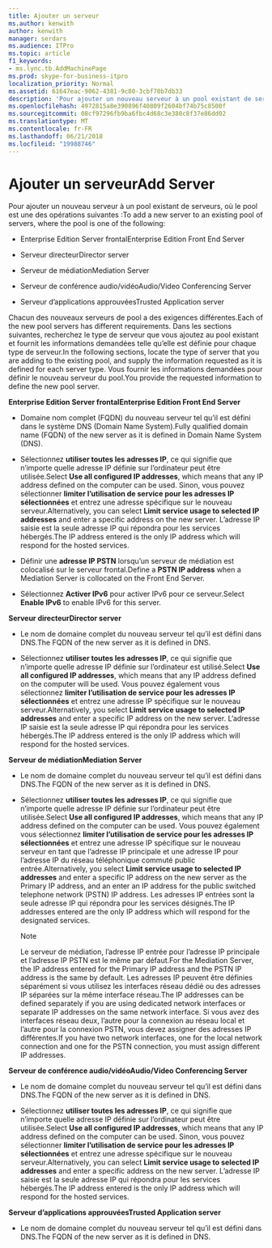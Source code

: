```yaml
---
title: Ajouter un serveur
ms.author: kenwith
author: kenwith
manager: serdars
ms.audience: ITPro
ms.topic: article
f1_keywords:
- ms.lync.tb.AddMachinePage
ms.prod: skype-for-business-itpro
localization_priority: Normal
ms.assetid: 61647eac-9062-4381-9c80-3cbf70b7db33
description: 'Pour ajouter un nouveau serveur à un pool existant de serveurs, où le pool est une des opérations suivantes :'
ms.openlocfilehash: 4972815a8e390896f40809f2604bf74b75c8500f
ms.sourcegitcommit: 08cf97296fb9ba6fbc4d68c3e380c8f37e86dd02
ms.translationtype: MT
ms.contentlocale: fr-FR
ms.lasthandoff: 06/21/2018
ms.locfileid: "19988746"
---
```

# <a name="add-server"></a><span data-ttu-id="eec53-103">Ajouter un serveur</span><span class="sxs-lookup"><span data-stu-id="eec53-103">Add Server</span></span>
 
<span data-ttu-id="eec53-104">Pour ajouter un nouveau serveur à un pool existant de serveurs, où le pool est une des opérations suivantes :</span><span class="sxs-lookup"><span data-stu-id="eec53-104">To add a new server to an existing pool of servers, where the pool is one of the following:</span></span>
  
- <span data-ttu-id="eec53-105">Enterprise Edition Server frontal</span><span class="sxs-lookup"><span data-stu-id="eec53-105">Enterprise Edition Front End Server</span></span>
    
- <span data-ttu-id="eec53-106">Serveur directeur</span><span class="sxs-lookup"><span data-stu-id="eec53-106">Director server</span></span>
    
- <span data-ttu-id="eec53-107">Serveur de médiation</span><span class="sxs-lookup"><span data-stu-id="eec53-107">Mediation Server</span></span>
    
- <span data-ttu-id="eec53-108">Serveur de conférence audio/vidéo</span><span class="sxs-lookup"><span data-stu-id="eec53-108">Audio/Video Conferencing Server</span></span>
    
- <span data-ttu-id="eec53-109">Serveur d’applications approuvées</span><span class="sxs-lookup"><span data-stu-id="eec53-109">Trusted Application server</span></span>
    
<span data-ttu-id="eec53-110">Chacun des nouveaux serveurs de pool a des exigences différentes.</span><span class="sxs-lookup"><span data-stu-id="eec53-110">Each of the new pool servers has different requirements.</span></span> <span data-ttu-id="eec53-111">Dans les sections suivantes, recherchez le type de serveur que vous ajoutez au pool existant et fournit les informations demandées telle qu’elle est définie pour chaque type de serveur.</span><span class="sxs-lookup"><span data-stu-id="eec53-111">In the following sections, locate the type of server that you are adding to the existing pool, and supply the information requested as it is defined for each server type.</span></span> <span data-ttu-id="eec53-112">Vous fournir les informations demandées pour définir le nouveau serveur du pool.</span><span class="sxs-lookup"><span data-stu-id="eec53-112">You provide the requested information to define the new pool server.</span></span>
  
 <span data-ttu-id="eec53-113">**Enterprise Edition Server frontal**</span><span class="sxs-lookup"><span data-stu-id="eec53-113">**Enterprise Edition Front End Server**</span></span>
  
- <span data-ttu-id="eec53-114">Domaine nom complet (FQDN) du nouveau serveur tel qu’il est défini dans le système DNS (Domain Name System).</span><span class="sxs-lookup"><span data-stu-id="eec53-114">Fully qualified domain name (FQDN) of the new server as it is defined in Domain Name System (DNS).</span></span>
    
- <span data-ttu-id="eec53-115">Sélectionnez **utiliser toutes les adresses IP**, ce qui signifie que n’importe quelle adresse IP définie sur l’ordinateur peut être utilisée.</span><span class="sxs-lookup"><span data-stu-id="eec53-115">Select **Use all configured IP addresses**, which means that any IP address defined on the computer can be used.</span></span> <span data-ttu-id="eec53-116">Sinon, vous pouvez sélectionner **limiter l’utilisation de service pour les adresses IP sélectionnées** et entrez une adresse spécifique sur le nouveau serveur.</span><span class="sxs-lookup"><span data-stu-id="eec53-116">Alternatively, you can select **Limit service usage to selected IP addresses** and enter a specific address on the new server.</span></span> <span data-ttu-id="eec53-117">L’adresse IP saisie est la seule adresse IP qui répondra pour les services hébergés.</span><span class="sxs-lookup"><span data-stu-id="eec53-117">The IP address entered is the only IP address which will respond for the hosted services.</span></span>
    
- <span data-ttu-id="eec53-118">Définir une **adresse IP PSTN** lorsqu’un serveur de médiation est colocalisé sur le serveur frontal.</span><span class="sxs-lookup"><span data-stu-id="eec53-118">Define a **PSTN IP address** when a Mediation Server is collocated on the Front End Server.</span></span>
    
- <span data-ttu-id="eec53-119">Sélectionnez **Activer IPv6** pour activer IPv6 pour ce serveur.</span><span class="sxs-lookup"><span data-stu-id="eec53-119">Select **Enable IPv6** to enable IPv6 for this server.</span></span>
    
 <span data-ttu-id="eec53-120">**Serveur directeur**</span><span class="sxs-lookup"><span data-stu-id="eec53-120">**Director server**</span></span>
  
- <span data-ttu-id="eec53-121">Le nom de domaine complet du nouveau serveur tel qu’il est défini dans DNS.</span><span class="sxs-lookup"><span data-stu-id="eec53-121">The FQDN of the new server as it is defined in DNS.</span></span>
    
- <span data-ttu-id="eec53-122">Sélectionnez **utiliser toutes les adresses IP**, ce qui signifie que n’importe quelle adresse IP définie sur l’ordinateur est utilisé.</span><span class="sxs-lookup"><span data-stu-id="eec53-122">Select **Use all configured IP addresses**, which means that any IP address defined on the computer will be used.</span></span> <span data-ttu-id="eec53-123">Vous pouvez également vous sélectionnez **limiter l’utilisation de service pour les adresses IP sélectionnées** et entrez une adresse IP spécifique sur le nouveau serveur.</span><span class="sxs-lookup"><span data-stu-id="eec53-123">Alternatively, you select **Limit service usage to selected IP addresses** and enter a specific IP address on the new server.</span></span> <span data-ttu-id="eec53-124">L’adresse IP saisie est la seule adresse IP qui répondra pour les services hébergés.</span><span class="sxs-lookup"><span data-stu-id="eec53-124">The IP address entered is the only IP address which will respond for the hosted services.</span></span>
    
 <span data-ttu-id="eec53-125">**Serveur de médiation**</span><span class="sxs-lookup"><span data-stu-id="eec53-125">**Mediation Server**</span></span>
  
- <span data-ttu-id="eec53-126">Le nom de domaine complet du nouveau serveur tel qu’il est défini dans DNS.</span><span class="sxs-lookup"><span data-stu-id="eec53-126">The FQDN of the new server as it is defined in DNS.</span></span>
    
- <span data-ttu-id="eec53-127">Sélectionnez **utiliser toutes les adresses IP**, ce qui signifie que n’importe quelle adresse IP définie sur l’ordinateur peut être utilisée.</span><span class="sxs-lookup"><span data-stu-id="eec53-127">Select **Use all configured IP addresses**, which means that any IP address defined on the computer can be used.</span></span> <span data-ttu-id="eec53-128">Vous pouvez également vous sélectionnez **limiter l’utilisation de service pour les adresses IP sélectionnées** et entrez une adresse IP spécifique sur le nouveau serveur en tant que l’adresse IP principale et une adresse IP pour l’adresse IP du réseau téléphonique commuté public entrée.</span><span class="sxs-lookup"><span data-stu-id="eec53-128">Alternatively, you select **Limit service usage to selected IP addresses** and enter a specific IP address on the new server as the Primary IP address, and an enter an IP address for the public switched telephone network (PSTN) IP address.</span></span> <span data-ttu-id="eec53-129">Les adresses IP entrées sont la seule adresse IP qui répondra pour les services désignés.</span><span class="sxs-lookup"><span data-stu-id="eec53-129">The IP addresses entered are the only IP address which will respond for the designated services.</span></span>
    
    > [!NOTE]
    > <span data-ttu-id="eec53-130">Le serveur de médiation, l’adresse IP entrée pour l’adresse IP principale et l’adresse IP PSTN est le même par défaut.</span><span class="sxs-lookup"><span data-stu-id="eec53-130">For the Mediation Server, the IP address entered for the Primary IP address and the PSTN IP address is the same by default.</span></span> <span data-ttu-id="eec53-131">Les adresses IP peuvent être définies séparément si vous utilisez les interfaces réseau dédié ou des adresses IP séparées sur la même interface réseau.</span><span class="sxs-lookup"><span data-stu-id="eec53-131">The IP addresses can be defined separately if you are using dedicated network interfaces or separate IP addresses on the same network interface.</span></span> <span data-ttu-id="eec53-132">Si vous avez des interfaces réseau deux, l’autre pour la connexion au réseau local et l’autre pour la connexion PSTN, vous devez assigner des adresses IP différentes.</span><span class="sxs-lookup"><span data-stu-id="eec53-132">If you have two network interfaces, one for the local network connection and one for the PSTN connection, you must assign different IP addresses.</span></span> 
  
 <span data-ttu-id="eec53-133">**Serveur de conférence audio/vidéo**</span><span class="sxs-lookup"><span data-stu-id="eec53-133">**Audio/Video Conferencing Server**</span></span>
  
- <span data-ttu-id="eec53-134">Le nom de domaine complet du nouveau serveur tel qu’il est défini dans DNS.</span><span class="sxs-lookup"><span data-stu-id="eec53-134">The FQDN of the new server as it is defined in DNS.</span></span>
    
- <span data-ttu-id="eec53-135">Sélectionnez **utiliser toutes les adresses IP**, ce qui signifie que n’importe quelle adresse IP définie sur l’ordinateur peut être utilisée.</span><span class="sxs-lookup"><span data-stu-id="eec53-135">Select **Use all configured IP addresses**, which means that any IP address defined on the computer can be used.</span></span> <span data-ttu-id="eec53-136">Sinon, vous pouvez sélectionner **limiter l’utilisation de service pour les adresses IP sélectionnées** et entrez une adresse spécifique sur le nouveau serveur.</span><span class="sxs-lookup"><span data-stu-id="eec53-136">Alternatively, you can select **Limit service usage to selected IP addresses** and enter a specific address on the new server.</span></span> <span data-ttu-id="eec53-137">L’adresse IP saisie est la seule adresse IP qui répondra pour les services hébergés.</span><span class="sxs-lookup"><span data-stu-id="eec53-137">The IP address entered is the only IP address which will respond for the hosted services.</span></span>
    
 <span data-ttu-id="eec53-138">**Serveur d’applications approuvées**</span><span class="sxs-lookup"><span data-stu-id="eec53-138">**Trusted Application server**</span></span>
  
- <span data-ttu-id="eec53-139">Le nom de domaine complet du nouveau serveur tel qu’il est défini dans DNS.</span><span class="sxs-lookup"><span data-stu-id="eec53-139">The FQDN of the new server as it is defined in DNS.</span></span>
    

